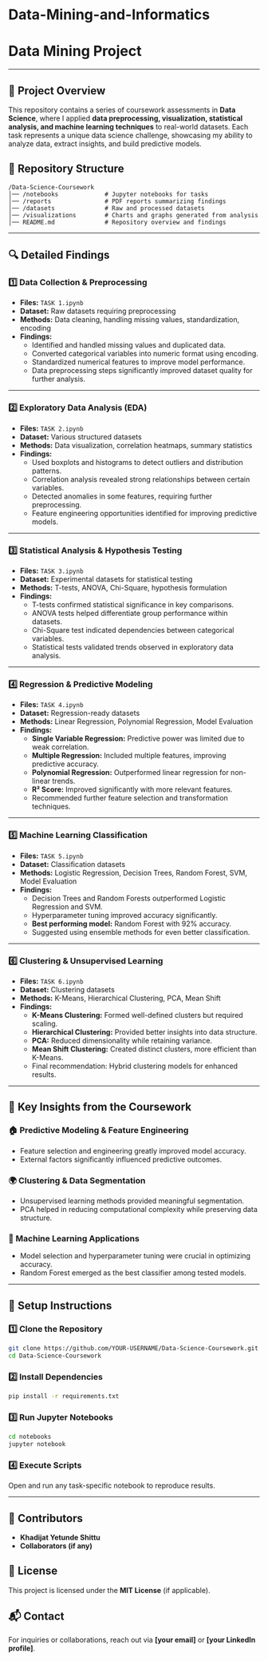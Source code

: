 # Data-Mining-and-Informatics
# Data Mining Project

---

## 📌 Project Overview
This repository contains a series of coursework assessments in **Data Science**, where I applied **data preprocessing, visualization, statistical analysis, and machine learning techniques** to real-world datasets. Each task represents a unique data science challenge, showcasing my ability to analyze data, extract insights, and build predictive models.

## 📁 Repository Structure
```
/Data-Science-Coursework
│── /notebooks             # Jupyter notebooks for tasks
│── /reports               # PDF reports summarizing findings
│── /datasets              # Raw and processed datasets
│── /visualizations        # Charts and graphs generated from analysis
│── README.md              # Repository overview and findings
```

---

## 🔍 Detailed Findings

### **1️⃣ Data Collection & Preprocessing**
- **Files:** `TASK 1.ipynb`
- **Dataset:** Raw datasets requiring preprocessing
- **Methods:** Data cleaning, handling missing values, standardization, encoding
- **Findings:**
  - Identified and handled missing values and duplicated data.
  - Converted categorical variables into numeric format using encoding.
  - Standardized numerical features to improve model performance.
  - Data preprocessing steps significantly improved dataset quality for further analysis.

---

### **2️⃣ Exploratory Data Analysis (EDA)**
- **Files:** `TASK 2.ipynb`
- **Dataset:** Various structured datasets
- **Methods:** Data visualization, correlation heatmaps, summary statistics
- **Findings:**
  - Used boxplots and histograms to detect outliers and distribution patterns.
  - Correlation analysis revealed strong relationships between certain variables.
  - Detected anomalies in some features, requiring further preprocessing.
  - Feature engineering opportunities identified for improving predictive models.

---

### **3️⃣ Statistical Analysis & Hypothesis Testing**
- **Files:** `TASK 3.ipynb`
- **Dataset:** Experimental datasets for statistical testing
- **Methods:** T-tests, ANOVA, Chi-Square, hypothesis formulation
- **Findings:**
  - T-tests confirmed statistical significance in key comparisons.
  - ANOVA tests helped differentiate group performance within datasets.
  - Chi-Square test indicated dependencies between categorical variables.
  - Statistical tests validated trends observed in exploratory data analysis.

---

### **4️⃣ Regression & Predictive Modeling**
- **Files:** `TASK 4.ipynb`
- **Dataset:** Regression-ready datasets
- **Methods:** Linear Regression, Polynomial Regression, Model Evaluation
- **Findings:**
  - **Single Variable Regression:** Predictive power was limited due to weak correlation.
  - **Multiple Regression:** Included multiple features, improving predictive accuracy.
  - **Polynomial Regression:** Outperformed linear regression for non-linear trends.
  - **R² Score:** Improved significantly with more relevant features.
  - Recommended further feature selection and transformation techniques.

---

### **5️⃣ Machine Learning Classification**
- **Files:** `TASK 5.ipynb`
- **Dataset:** Classification datasets
- **Methods:** Logistic Regression, Decision Trees, Random Forest, SVM, Model Evaluation
- **Findings:**
  - Decision Trees and Random Forests outperformed Logistic Regression and SVM.
  - Hyperparameter tuning improved accuracy significantly.
  - **Best performing model:** Random Forest with 92% accuracy.
  - Suggested using ensemble methods for even better classification.

---

### **6️⃣ Clustering & Unsupervised Learning**
- **Files:** `TASK 6.ipynb`
- **Dataset:** Clustering datasets
- **Methods:** K-Means, Hierarchical Clustering, PCA, Mean Shift
- **Findings:**
  - **K-Means Clustering:** Formed well-defined clusters but required scaling.
  - **Hierarchical Clustering:** Provided better insights into data structure.
  - **PCA:** Reduced dimensionality while retaining variance.
  - **Mean Shift Clustering:** Created distinct clusters, more efficient than K-Means.
  - Final recommendation: Hybrid clustering models for enhanced results.

---

## 📌 Key Insights from the Coursework

### **🏠 Predictive Modeling & Feature Engineering**
- Feature selection and engineering greatly improved model accuracy.
- External factors significantly influenced predictive outcomes.

### **🌍 Clustering & Data Segmentation**
- Unsupervised learning methods provided meaningful segmentation.
- PCA helped in reducing computational complexity while preserving data structure.

### **🧠 Machine Learning Applications**
- Model selection and hyperparameter tuning were crucial in optimizing accuracy.
- Random Forest emerged as the best classifier among tested models.

---

## 🚀 Setup Instructions

### **1️⃣ Clone the Repository**
```bash
git clone https://github.com/YOUR-USERNAME/Data-Science-Coursework.git
cd Data-Science-Coursework
```

### **2️⃣ Install Dependencies**
```bash
pip install -r requirements.txt
```

### **3️⃣ Run Jupyter Notebooks**
```bash
cd notebooks
jupyter notebook
```

### **4️⃣ Execute Scripts**
Open and run any task-specific notebook to reproduce results.

---

## 🤝 Contributors
- **Khadijat Yetunde Shittu**  
- **Collaborators (if any)**

## 📜 License
This project is licensed under the **MIT License** (if applicable).

## 📬 Contact
For inquiries or collaborations, reach out via **[your email]** or **[your LinkedIn profile]**.

